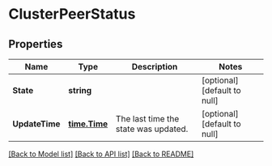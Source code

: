 # ClusterPeerStatus

## Properties
Name | Type | Description | Notes
------------ | ------------- | ------------- | -------------
**State** | **string** |  | [optional] [default to null]
**UpdateTime** | [**time.Time**](time.Time.md) | The last time the state was updated. | [optional] [default to null]

[[Back to Model list]](../README.md#documentation-for-models) [[Back to API list]](../README.md#documentation-for-api-endpoints) [[Back to README]](../README.md)


